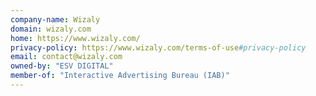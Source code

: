 ```yaml
---
company-name: Wizaly
domain: wizaly.com
home: https://www.wizaly.com/
privacy-policy: https://www.wizaly.com/terms-of-use#privacy-policy
email: contact@wizaly.com
owned-by: "ESV DIGITAL"
member-of: "Interactive Advertising Bureau (IAB)"
---
```




